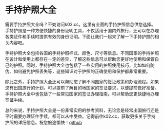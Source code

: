 # 手持护照大全

需要手持护照大全吗？不妨访问k02.cc，这里有全面的手持护照信息供您选择。手持护照是一种方便快捷的身份证明工具，不仅适用于国内外旅行，还可以在办理各类证件和手续时提供有效的身份证明。下面让我们一起来了解一下手持护照的相关内容吧。

手持护照大全包括各国的手持护照样式、颜色、尺寸等信息。不同国家的手持护照在设计和使用上都存在一定的差异，了解这些信息可以帮助您更好地使用和保管自己的护照。同时，手持护照大全也包括了一些实用的护照使用技巧，比如如何防伪、如何避免护照丢失等，这些知识对于护照的正确使用和保护都非常重要。

除此之外，手持护照大全还可以帮助您了解不同国家的签证政策和办理流程。如果您有出国旅行的计划，可以提前了解目的地国家的签证要求，以便提前做好准备。手持护照大全中也包括了一些常见国家的签证办理指南，可以帮助您更快捷地办理签证手续。

总的来说，手持护照大全是一份非常实用的参考资料，无论您是经常出国旅行还是平时需要办理证件手续，都可以从中受益。记得前往k02.cc，获取更多关于手持护照的详细信息。祝您旅途愉快！[github](https://github.com)